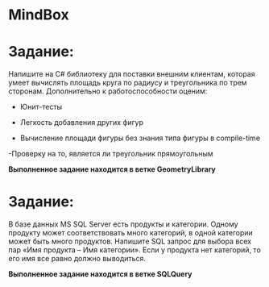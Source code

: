 # MindBox

# Задание:

Напишите на C# библиотеку для поставки внешним клиентам, которая умеет вычислять площадь круга по радиусу и треугольника по трем сторонам. Дополнительно к работоспособности оценим:

  - Юнит-тесты

  - Легкость добавления других фигур

  - Вычисление площади фигуры без знания типа фигуры в compile-time

  -Проверку на то, является ли треугольник прямоугольным

**Выполненное задание находится в ветке GeometryLibrary**

# Задание:

В базе данных MS SQL Server есть продукты и категории. Одному продукту может соответствовать много категорий, в одной категории может быть много продуктов. Напишите SQL запрос для выбора всех пар «Имя продукта – Имя категории». Если у продукта нет категорий, то его имя все равно должно выводиться.

**Выполненное задание находится в ветке SQLQuery**
